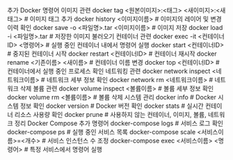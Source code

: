 추가 Docker 명령어
이미지 관련
docker tag <원본이미지>:<태그> <새이미지>:<새태그> # 이미지 태그 추가
docker history <이미지이름> # 이미지의 레이어 및 변경 이력 확인
docker save -o <파일명>.tar <이미지이름> # 이미지 저장
docker load -i <파일명>.tar # 저장한 이미지 불러오기
컨테이너 관련
docker exec -it <컨테이너ID> <명령어> # 실행 중인 컨테이너 내에서 명령어 실행
docker start <컨테이너ID> # 중지된 컨테이너 시작
docker restart <컨테이너ID> # 컨테이너 재시작
docker rename <기존이름> <새이름> # 컨테이너 이름 변경
docker top <컨테이너ID> # 컨테이너에서 실행 중인 프로세스 확인
네트워킹 관련
docker network inspect <네트워크이름> # 네트워크 세부 정보 확인
docker network rm <네트워크이름> # 네트워크 삭제
볼륨 관련
docker volume inspect <볼륨이름> # 볼륨 세부 정보 확인
docker volume rm <볼륨이름> # 볼륨 삭제
시스템 관리
docker info # Docker 시스템 정보 확인
docker version # Docker 버전 확인
docker stats # 실시간 컨테이너 리소스 사용량 확인
docker prune # 사용하지 않는 컨테이너, 이미지, 볼륨, 네트워크 정리
Docker Compose 추가 명령어
docker-compose logs # 서비스 로그 확인
docker-compose ps # 실행 중인 서비스 목록
docker-compose scale <서비스이름>=<개수> # 서비스 인스턴스 수 조정
docker-compose exec <서비스이름> <명령어> # 특정 서비스에서 명령어 실행